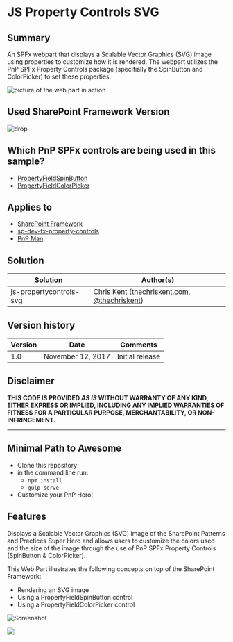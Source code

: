 # JS Property Controls SVG

## Summary
An SPFx webpart that displays a Scalable Vector Graphics (SVG) image using properties to customize how it is rendered. The webpart utilizes the PnP SPFx Property Controls package (specifially the SpinButton and ColorPicker) to set these properties.

![picture of the web part in action](./assets/js-propertycontrols-svg.gif)

## Used SharePoint Framework Version 
![drop](https://img.shields.io/badge/version-1.3.4-green.svg)

## Which PnP SPFx controls are being used in this sample?
* [PropertyFieldSpinButton](https://github.com/SharePoint/sp-dev-fx-property-controls/wiki/PropertyFieldSpinButton)
* [PropertyFieldColorPicker](https://github.com/SharePoint/sp-dev-fx-property-controls/wiki/PropertyFieldColorPicker)

## Applies to

* [SharePoint Framework](https://docs.microsoft.com/sharepoint/dev/spfx/sharepoint-framework-overview)
* [sp-dev-fx-property-controls](https://github.com/SharePoint/sp-dev-fx-property-controls)
* [PnP Man](https://github.com/thechriskent/PnPMan)

## Solution

Solution|Author(s)
--------|---------
js-propertycontrols-svg | Chris Kent ([thechriskent.com](https://thechriskent.com), [@thechriskent](https://twitter.com/thechriskent))

## Version history

Version|Date|Comments
-------|----|--------
1.0|November 12, 2017|Initial release

## Disclaimer
**THIS CODE IS PROVIDED *AS IS* WITHOUT WARRANTY OF ANY KIND, EITHER EXPRESS OR IMPLIED, INCLUDING ANY IMPLIED WARRANTIES OF FITNESS FOR A PARTICULAR PURPOSE, MERCHANTABILITY, OR NON-INFRINGEMENT.**

---

## Minimal Path to Awesome

- Clone this repository
- in the command line run:
  - `npm install`
  - `gulp serve`
- Customize your PnP Hero!

## Features
Displays a Scalable Vector Graphics (SVG) image of the SharePoint Patterns and Practices Super Hero and allows users to customize the colors used and the size of the image through the use of PnP SPFx Property Controls (SpinButton & ColorPicker).

This Web Part illustrates the following concepts on top of the SharePoint Framework:

- Rendering an SVG image
- Using a PropertyFieldSpinButton control
- Using a PropertyFieldColorPicker control

![Screenshot](./assets/js-propertycontrols-svg.png)

<img src="https://telemetry.sharepointpnp.com/sp-dev-fx-webparts/samples/js-propertycontrols-svg" />